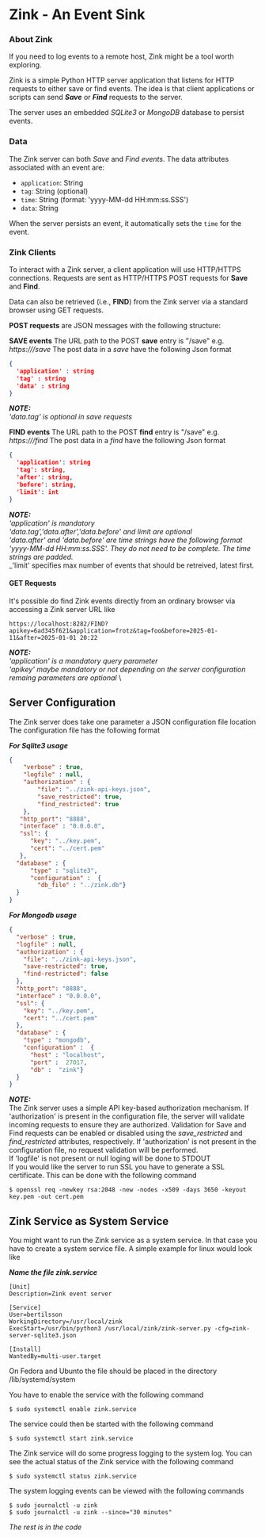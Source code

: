 # Zink - An Event Sink

### About Zink

If you need to log events to a remote host, Zink might be a tool worth exploring.

Zink is a simple Python HTTP server application that listens for HTTP requests to either save or find events. The idea is that client applications or scripts can send **_Save_** or **_Find_** requests to the server.

The server uses an embedded _SQLite3_ or _MongoDB_ database to persist events.

### Data

The Zink server can both _Save_ and _Find_ _events_. The data attributes associated with an event are:

- `application`: String
- `tag`: String (optional)
- `time`: String (format: 'yyyy-MM-dd HH:mm:ss.SSS')
- `data`: String

When the server persists an event, it automatically sets the `time` for the event.

### Zink Clients

To interact with a Zink server, a client application will use HTTP/HTTPS connections. Requests are sent as HTTP/HTTPS POST requests for **Save** and **Find**.

Data can also be retrieved (i.e., **FIND**) from the Zink server via a standard browser using GET requests.

**POST requests** are JSON messages with the following structure:



**SAVE events** 
The URL path to the POST **save** entry is "/save" e.g. _https://<host>/save_
The post data in a _save_ have the following Json format
```json
{
  'application' : string
  'tag' : string
  'data' : string
}
```

**_NOTE:_** \
    _'data.tag' is optional in save requests_

**FIND events**
The URL path to the POST **find** entry is "/save" e.g. _https://<host>/find_
The post data in a _find_ have the following Json format

```json
{
  'application': string
  'tag': string,
  'after': string,
  'before': string,
  'limit': int
}
```

**_NOTE:_** \
_'application' is mandatory_\
_'data.tag','data.after','data.before' and limit are optional_\
_'data.after' and 'data.before' are time strings have the following format 'yyyy-MM-dd HH:mm:ss.SSS'. They do not need to be complete. The time strings are padded._\
_'limit' specifies max number of events that should be retreived, latest first.


#### GET Requests
It's possible do find Zink events directly from an ordinary browser via accessing a Zink server URL like
```
https://localhost:8282/FIND?apikey=6ad345f621&application=frotz&tag=foo&before=2025-01-11&after=2025-01-01 20:22
```

**_NOTE:_** \
_'application' is a mandatory query parameter_ \
_'apikey' maybe mandatory or not depending on the server configuration_ \
_remaing parameters are optional_ \


## Server Configuration

The Zink server does take one parameter a JSON configuration file location
The configuration file has the following format

**_For Sqlite3 usage_**

```json
{
    "verbose" : true,
    "logfile" : null,
    "authorization" : {
        "file": "../zink-api-keys.json",
        "save_restricted": true,
        "find_restricted": true
    },
   "http_port": "8888",
   "interface" : "0.0.0.0",
   "ssl": {
      "key": "../key.pem",
      "cert": "../cert.pem"
   },
  "database" : {
      "type" : "sqlite3",
      "configuration" :  {
        "db_file" : "../zink.db"}
  }
}
```


**_For Mongodb usage_**
```json
{
  "verbose" : true,
  "logfile" : null,
  "authorization" : {
    "file": "../zink-api-keys.json",
    "save-restricted": true,
    "find-restricted": false
  },
  "http_port": "8888",
  "interface" : "0.0.0.0",
  "ssl": {
    "key": "../key.pem",
    "cert": "../cert.pem"
  },
  "database" : {
    "type" : "mongodb",
    "configuration" :  {
      "host" : "localhost",
      "port" :  27017,
      "db" :  "zink"}
  }
}
```


**_NOTE:_**\
The Zink server uses a simple API key-based authorization mechanism. If 'authorization' is present in the configuration file, the server will validate incoming requests to ensure they are authorized.
Validation for Save and Find requests can be enabled or disabled using the _save_restricted_ and _find_restricted_ attributes, respectively.
If 'authorization' is not present in the configuration file, no request validation will be performed.\
If 'logfile' is not present or null loging will be done to STDOUT\
If you would like the server to run SSL you have to generate a SSL certificate. This can be done with the following command
```
$ openssl req -newkey rsa:2048 -new -nodes -x509 -days 3650 -keyout key.pem -out cert.pem
```

 ## Zink Service as System Service

You might want to run the Zink service as a system service. In that case you have to create a system service file.
A simple example for linux would look like

**_Name the file zink.service_**
```
[Unit]
Description=Zink event server

[Service]
User=bertilsson
WorkingDirectory=/usr/local/zink
ExecStart=/usr/bin/python3 /usr/local/zink/zink-server.py -cfg=zink-server-sqlite3.json

[Install]
WantedBy=multi-user.target
```

On Fedora and Ubunto the file should be placed in the directory 
/lib/systemd/system

You have to enable the service with the following command
```
$ sudo systemctl enable zink.service
```

The service could then be started with the following command 
```
$ sudo systemctl start zink.service
```

The Zink service will do some progress logging to the system log.
You can see the actual status of the Zink service with the following command
```
$ sudo systemctl status zink.service
```

The system logging events can be viewed with the following commands
```
$ sudo journalctl -u zink
$ sudo journalctl -u zink --since="30 minutes"
```

_The rest is in the code_






